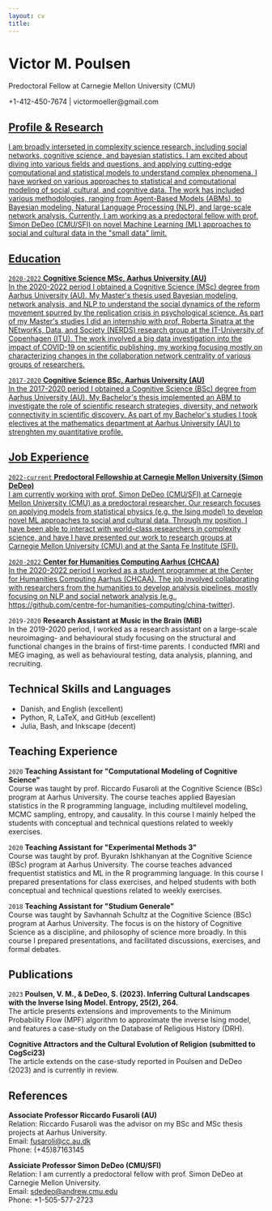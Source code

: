 ```yaml
---
layout: cv
title: 
---
```

# Victor M. Poulsen
Predoctoral Fellow at Carnegie Mellon University (CMU)

<div id="webaddress">
  +1-412-450-7674
|  victormoeller@gmail.com
  <a href="https://victorpoulsen.com/"><victorpoulsen.com>
</div>

## Profile & Research
I am broadly interseted in complexity science research, including social networks, cognitive science, and bayesian statistics. I am excited about diving into various fields and questions, and applying cutting-edge computational and statistical models to understand complex phenomena. I have worked on various approaches to statistical and computational modeling of social, cultural, and cognitive data. The work has included various methodologies, ranging from Agent-Based Models (ABMs), to Bayesian modeling, Natural Language Processing (NLP), and large-scale network analysis. Currently, I am working as a predoctoral fellow with prof. Simon DeDeo (CMU/SFI) on novel Machine Learning (ML) approaches to social and cultural data in the "small data" limit. 

## Education

`2020-2022`
__Cognitive Science MSc, Aarhus University (AU)__ <br/>
In the 2020-2022 period I obtained a Cognitive Science (MSc) degree from Aarhus University (AU). My Master's thesis used Bayesian modeling, network analysis, and NLP to understand the social dynamics of the reform movement spurred by the replication crisis in psychological science. As part of my Master's studies I did an internship with prof. Roberta Sinatra at the NEtworKs, Data, and Society (NERDS) research group at the IT-University of Copenhagen (ITU). The work involved a big data investigation into the impact of COVID-19 on scientific publishing, my working focusing mostly on characterizing changes in the collaboration network centrality of various groups of researchers. 

`2017-2020`
__Cognitive Science BSc, Aarhus University (AU)__ <br/>
In the 2017-2020 period I obtained a Cognitive Science (BSc) degree from Aarhus University (AU). My Bachelor's thesis implemented an ABM to investigate the role of scientific research strategies, diversity, and network connectivity in scientific discovery. As part of my Bachelor's studies I took electives at the mathematics department at Aarhus University (AU) to strenghten my quantitative profile. 

## Job Experience 

`2022-current` 
__Predoctoral Fellowship at Carnegie Mellon University (Simon DeDeo)__ <br/>
I am currently working with prof. Simon DeDeo (CMU/SFI) at Carnegie Mellon University (CMU) as a predoctoral researcher. Our research focuses on applying models from statistical physics (e.g. the Ising model) to develop novel ML approaches to social and cultural data. Through my position, I have been able to interact with world-class researchers in complexity science, and have I have presented our work to research groups at Carnegie Mellon University (CMU) and at the Santa Fe Institute (SFI). 

`2020-2022`
__Center for Humanities Computing Aarhus (CHCAA)__ <br/>
In the 2020-2022 period I worked as a student programmer at the Center for Humanities Computing Aarhus (CHCAA). The job involved collaborating with researchers from the humanities to develop analysis pipelines, mostly focusing on NLP and social network analysis (e.g., https://github.com/centre-for-humanities-computing/china-twitter).

`2019-2020`
__Research Assistant at Music in the Brain (MiB)__ <br/>
In the 2019-2020 period, I worked as a research assistant on a large-scale neuroimaging- and behavioural study focusing on the structural and functional changes in the brains of first-time parents. I conducted fMRI and MEG imaging, as well as behavioural testing, data analysis, planning, and recruiting. 

## Technical Skills and Languages
* Danish, and English (excellent)
* Python, R, LaTeX, and GitHub (excellent) 
* Julia, Bash, and Inkscape (decent)

## Teaching Experience
`2020`
__Teaching Assistant for "Computational Modeling of Cognitive Science"__ <br/>
Course was taught by prof. Riccardo Fusaroli at the Cognitive Science (BSc) program at Aarhus University. The course teaches applied Bayesian statistics in the R programming language, including multilevel modeling, MCMC sampling, entropy, and causality. In this course I mainly helped the students with conceptual and technical questions related to weekly exercises. 

`2020`
__Teaching Assistant for "Experimental Methods 3"__ <br/>
Course was taught by prof. Byurakn Ishkhanyan at the Cognitive Science (BSc) program at Aarhus University. The course teaches advanced frequentist statistics and ML in the R programming language. In this course I prepared presentations for class exercises, and helped students with both conceptual and technical questions related to weekly exercises. 

`2018`
__Teaching Assistant for "Studium Generale"__ <br/>
Course was taught by Savhannah Schultz at the Cognitive Science (BSc) program at Aarhus University. The focus is on the history of Cognitive Science as a discipline, and philosophy of science more broadly. In this course I prepared presentations, and facilitated discussions, exercises, and formal debates. 

## Publications

`2023` 
__Poulsen, V. M., & DeDeo, S. (2023). Inferring Cultural Landscapes with the Inverse Ising Model. Entropy, 25(2), 264.__ <br/> 
The article presents extensions and improvements to the Minimum Probability Flow (MPF) algorithm to approximate the inverse Ising model, and features a case-study on the Database of Religious History (DRH). 

__Cognitive Attractors and the Cultural Evolution of Religion (submitted to CogSci23)__ <br/>
The article extends on the case-study reported in Poulsen and DeDeo (2023) and is currently in review. 

## References
__Associate Professor Riccardo Fusaroli (AU)__ <br/>
Relation: Riccardo Fusaroli was the advisor on my BSc and MSc thesis projects at Aarhus University. <br/>
Email: fusaroli@cc.au.dk <br/>
Phone: (+45)87163145

__Assiciate Professor Simon DeDeo (CMU/SFI)__ <br/>
Relation: I am currently a predoctoral fellow with prof. Simon DeDeo at Carnegie Mellon University. <br/>
Email: sdedeo@andrew.cmu.edu <br/>
Phone: +1-505-577-2723

<!-- ### Footer

Last updated: March 2023 -->


